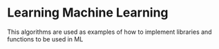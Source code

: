 # Learning Machine Learning
This algorithms are used as examples of how to implement libraries and functions to be used in ML 
